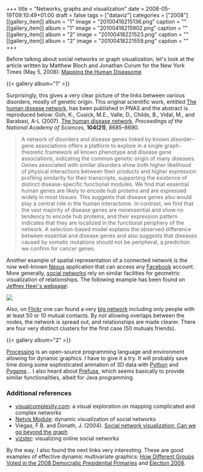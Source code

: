 +++
title = "Networks, graphs and visualization"
date = 2008-05-19T09:10:49+01:00
draft = false
tags = ["dataviz"]
categories = ["2008"]
[[gallery_item]]
album = "1"
image = "20100418215136.png"
caption = ""
[[gallery_item]]
album = "1"
image = "20100418215902.png"
caption = ""
[[gallery_item]]
album = "2"
image = "20100418221523.png"
caption = ""
[[gallery_item]]
album = "2"
image = "20100418221559.png"
caption = ""
+++


Before talking about social networks or graph visualization, let's look at the article written by Matthew Bloch and Jonathan Corum for the New York Times (May 5, 2008): [Mapping the Human Diseasome][Mapping the Human Diseasome].

<!--more-->

{{< gallery album="1" >}}

Surprisingly, this gives a very clear picture of the links between various disorders, mostly of genetic origin. This original scientific work, entitled [The human disease network][The human disease network], has been published in PNAS and the abstract is reproduced below:
Goh, K., Cusick, M.E., Valle, D., Childs, B., Vidal, M., and Barabasi, A-L (2007). [The human disease network](http://www.pnas.org/content/104/21/8685.full.pdf+html). *Proceedings of the National Academy of Sciences*, **104(21)**, 8685–8690.

> A network of disorders and disease genes linked by known disorder–gene associations offers a platform to explore in a single graph-theoretic framework all known phenotype and disease gene associations, indicating the common genetic origin of many diseases. Genes associated with similar disorders show both higher likelihood of physical interactions between their products and higher expression profiling similarity for their transcripts, supporting the existence of distinct disease-specific functional modules. We find that essential human genes are likely to encode hub proteins and are expressed widely in most tissues. This suggests that disease genes also would play a central role in the human interactome. In contrast, we find that the vast majority of disease genes are nonessential and show no tendency to encode hub proteins, and their expression pattern indicates that they are localized in the functional periphery of the network. A selection-based model explains the observed difference between essential and disease genes and also suggests that diseases caused by somatic mutations should not be peripheral, a prediction we confirm for cancer genes.

Another example of spatial representation of a connected network is the now well-known [Nexus][Nexus] application that can access any [Facebook][Facebook] account. More generally, [social networks] rely on similar facilities for geometric visualization of relationships. The following example has been found on [Jeffrey Heer's webpage][Jeffrey Heer]:

![](/img/20100418221053.png)

Also, on [Flickr][Flickr] one can found a very [big network][big network] including only people
with at least 50 or 10 mutual contacts. By not allowing overlaps between the
nodes, the network is spread out, and relationships are made clearer. There
are four very distinct clusters for the first case (50 mutuals friends).

{{< gallery album="2" >}}

[Processing][Processing] is an open-source programming language and environment allowing for dynamic graphics. I have to give it a try. It will probably save time doing some sophisticated animation of 3D data with [Python][Python] and [Pygame][Pygame]… I also heard about [Prefuse][Prefuse], which seems basically to provide similar functionalities, albeit for Java programming.

### Additional references

- [visualcomplexity.com][visualcomplexity.com]: a visual exploration on mapping complicated and complex networks
- [Netvis Module][Netvis Module]: dynamic visualization of social networks
- Viégas, F.B. and Donath, J. (2004). [Social network visualization: Can we go beyond the graph][Social network visualization: Can we go beyond the graph]
- [vizster][vizster]: visualizing online social networks

By the way, I also found the next links very interesting. These are good examples of effective dynamic multivariate graphics: [How Different Groups Voted in the 2008 Democratic Presidential Primaries](http://www.nytimes.com/2008/06/04/us/politics/04margins_graphic.html?_r=1&adxnnl=1&oref=slogin&adxnnlx=1214644831-qeylfyYWD94KlCriI9qINA) and [Election 2008](http://politics.nytimes.com/election-guide/2008/finances/map/index.html).

[Mapping the Human Diseasome]: http://www.nytimes.com/interactive/2008/05/05/science/20080506_DISEASE.html
[The human disease network]: http://www.pnas.org/content/104/21/8685.full.pdf+html
[Nexus]: http://nexus.ludios.net/
[Facebook]: http://www.facebook.com
[social networks]: http://en.wikipedia.org/wiki/Social_network "Wikipedia"
[Jeffrey Heer]: http://www.cs.berkeley.edu/~jheer/socialnet/
[Flickr]: http://www.flickr.com
[big network]: http://www.flickr.com/photos/gustavog/4499404/in/set-113313/
[Processing]: http://www.processing.org/
[Python]: http://www.python.org/
[Pygame]: http://www.pygame.org/
[Prefuse]: http://prefuse.org/
[visualcomplexity.com]: http://www.visualcomplexity.com/vc/
[Netvis Module]: http://www.netvis.org/resources.php
[Social network visualization: Can we go beyond the graph]: http://alumni.media.mit.edu/~fviegas/papers/viegas-cscw04.pdf
[vizster]: http://jheer.org/vizster/
[big network]: http://www.flickr.com/photos/gustavog/4499404/in/set-113313/